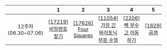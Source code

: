 | |1|2|3|4|5|6|7|
|:-:|:-:|:-:|:-:|:-:|:-:|:-:|:-:|
|12주차(06.30~07.06)|[[17219] 비밀번호 찾기](https://www.acmicpc.net/problem/17219)|[[17626] Four Squares](https://www.acmicpc.net/problem/17626)|[[11054] 가장 긴 바이토닉 부분 수열](https://www.acmicpc.net/problem/11054)|[[2206] 벽 부수고 이동하기](https://www.acmicpc.net/problem/2206)|[[1629] 곱셈](https://www.acmicpc.net/problem/1629)|[[11725] 트리의 부모 찾기](https://www.acmicpc.net/problem/11725)|[[11404] 플로이드](https://www.acmicpc.net/problem/11404)|
